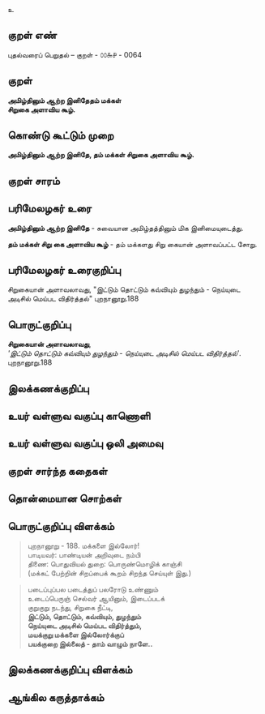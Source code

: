 உ

## குறள் எண் 

புதல்வரைப் பெறுதல் – குறள் - ௦௦௬௪ - 0064
## குறள் 

**அமிழ்தினும் ஆற்ற இனிதேதம் மக்கள்  
சிறுகை அளாவிய கூழ்.** 

## கொண்டு கூட்டும் முறை

**அமிழ்தினும் ஆற்ற இனிதே, தம் மக்கள் சிறுகை அளாவிய கூழ்.** 

## குறள் சாரம் 


## பரிமேலழகர் உரை

**அமிழ்தினும் ஆற்ற இனிதே** - சுவையான அமிழ்தத்தினும் மிக இனிமையுடைத்து.  

**தம் மக்கள் சிறு கை அளாவிய கூழ்** - தம் மக்களது சிறு கையான் அளாவப்பட்ட சோறு.	

## பரிமேலழகர் உரைகுறிப்பு   

சிறுகையான் அளாவலாவது, "இட்டும் தொட்டும் கவ்வியும் துழந்தும் - நெய்யுடை அடிசில் மெய்பட விதிர்த்தல்" புறநானூறு.188 
## பொருட்குறிப்பு 

**சிறுகையான் அளாவலாவது**,   
*'இட்டும் தொட்டும் கவ்வியும் துழந்தும் - நெய்யுடை அடிசில் மெய்பட விதிர்த்தல்'*. புறநானூறு.188  

## இலக்கணக்குறிப்பு  


## உயர் வள்ளுவ வகுப்பு காணொளி


## உயர் வள்ளுவ வகுப்பு ஒலி அமைவு 

 
## குறள் சார்ந்த கதைகள் 


## தொன்மையான சொற்கள்


## பொருட்குறிப்பு விளக்கம்

>புறநானூறு - 188. மக்களை இல்லோர்!  
>பாடியவர்: பாண்டியன் அறிவுடை நம்பி  
>திணை: பொதுவியல்	துறை: பொருண்மொழிக் காஞ்சி  
>(மக்கட் பேற்றின் சிறப்பைக் கூறம் சிறந்த செய்யுள் இது.)

>படைப்புப்பல படைத்துப் பலரோடு உண்ணும்  
>உடைப்பெருஞ் செல்வர் ஆயினும், இடைப்படக்  
>குறுகுறு நடந்து, சிறுகை நீட்டி,  
>**இட்டும், தொட்டும், கவ்வியும், துழந்தும்  
>நெய்யுடை அடிசில் மெய்பட விதிர்த்தும்,  
>மயக்குறு மக்களை இல்லோர்க்குப்  
>பயக்குறை இல்லைத் - தாம் வாழும் நாளே..**

## இலக்கணக்குறிப்பு விளக்கம்


## ஆங்கில கருத்தாக்கம் 


